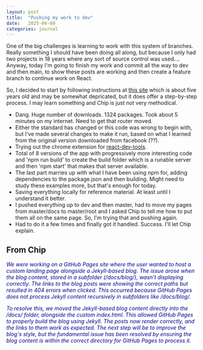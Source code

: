 ```yaml
---
layout: post
title:  "Pushing my work to dev"
date:   2025-04-09
categories: journal
---
```

One of the big challenges is learning to work with this system of branches. Really something I should have been doing all along, but because I only had two projects in 18 years where any sort of source control was used.... Anyway, today I'm going to finish my work and commit all the way to dev and then main, to show these posts are working and then create a feature branch to continue work on React.

So, I decided to start by following instructions at [this site](https://www.taniarascia.com/getting-started-with-react/) which is about five years old and may be somewhat depricated, but it does offer a step-by-step process. I may learn something and Chip is just not very methodical.
* Dang. Huge number of downloads. 1324 packages. Took about 5 minutes on my internet. Need to get that router moved.
* Either the standard has changed or this code was wrong to begin with, but I've made several changes to make it run, based on what I learned from the original version downloaded from facebook (??).
* Trying out the chrome extension for [react-dev-tools]("https://chromewebstore.google.com/detail/react-developer-tools/fmkadmapgofadopljbjfkapdkoienihi?pli=1").
* Total of 8 versions of the app with progressively more interesting code and 'npm run build' to create the build folder which is a runable server and then 'npm start' that makes that server available.
* The last part marries up with what I have been using npm for, adding dependencies to the package.json and then building. Might need to study these examples more, but that's enough for today.
* Saving everything locally for reference material. At least until I understand it better.
* I pushed everything up to dev and then master, had to move my pages from master/docs to master/root and I asked Chip to tell me how to put them all on the same page. So, I'm trying that and pushing again.
* Had to do it a few times and finally got it handled. Success. I'll let Chip explain.

## From Chip
<div style="background-color:white; color: darkblue; font-style: italic;">
We were working on a GitHub Pages site where the user wanted to host a custom landing page alongside a Jekyll-based blog. The issue arose when the blog content, stored in a subfolder (/docs/blog/), wasn't displaying correctly. The links to the blog posts were showing the correct paths but resulted in 404 errors when clicked. This occurred because GitHub Pages does not process Jekyll content recursively in subfolders like /docs/blog/.

To resolve this, we moved the Jekyll-based blog content directly into the /docs/ folder, alongside the custom index.html. This allowed GitHub Pages to properly build the blog using Jekyll. The posts now render correctly, and the links to them work as expected. The next step will be to improve the blog's style, but the fundamental issue has been resolved by ensuring the blog content is within the correct directory for GitHub Pages to process it.
</div>